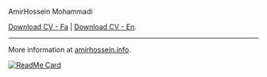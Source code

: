 AmirHossein Mohammadi

[Download CV - Fa](https://github.com/BlackIQ/BlackIQ/raw/main/amirhossein-mohammadi-fa.pdf) | [Download CV - En](https://github.com/BlackIQ/BlackIQ/raw/main/amirhossein-mohammadi-en.pdf).

---

More information at [amirhossein.info](https://amirhossein.info).

[![ReadMe Card](https://github-readme-stats.vercel.app/api?username=BlackIQ&show_icons=true&count_private=true)](#)
